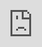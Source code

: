 layout: page
title: "form"
permalink: /form/
<html>
  <head>
    <meta name="viewport" content="width=device-width, initial-scale=1.0, maximum-scale=1.0, user-scalable=0">
    <title>Gramercy Brands</title>
    <style type="text/css">
      html { margin: 0; height: 100%; overflow: hidden; }
      iframe { position: absolute; top: 0; right: 0; bottom: 0; left: 0; border: 0; }
    </style>
  </head>
  <body>
    <iframe src="https://tally.so/r/mDoP5n?transparentBackground=1" width="100%" height="100%" frameborder="0" marginheight="0" marginwidth="0" title="Gramercy Brands"></iframe>
  </body>
</html>
